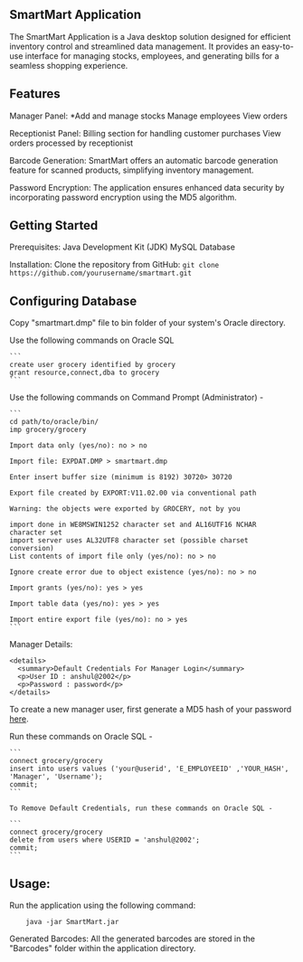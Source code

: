 SmartMart Application
----------------------

The SmartMart Application is a Java desktop solution designed for efficient inventory control and streamlined data management. It provides an easy-to-use interface for managing stocks, employees, and generating bills for a seamless shopping experience.

Features
--------
Manager Panel:
    *Add and manage stocks
    Manage employees
    View orders

Receptionist Panel:
    Billing section for handling customer purchases
    View orders processed by receptionist

Barcode Generation:
    SmartMart offers an automatic barcode generation feature for scanned products, simplifying inventory management.

Password Encryption:
    The application ensures enhanced data security by incorporating password encryption using the MD5 algorithm.

Getting Started
---------------

Prerequisites:
    Java Development Kit (JDK)
    MySQL Database

Installation:
    Clone the repository from GitHub:
    ```
    git clone https://github.com/yourusername/smartmart.git
    ```

Configuring Database
--------------------

Copy "smartmart.dmp" file to bin folder of your system's Oracle directory.
    
Use the following commands on Oracle SQL

    ```
    create user grocery identified by grocery
    grant resource,connect,dba to grocery
    ```

Use the following commands on Command Prompt (Administrator) -


    ```
    cd path/to/oracle/bin/
    imp grocery/grocery
    
    Import data only (yes/no): no > no
    
    Import file: EXPDAT.DMP > smartmart.dmp
    
    Enter insert buffer size (minimum is 8192) 30720> 30720
    
    Export file created by EXPORT:V11.02.00 via conventional path
    
    Warning: the objects were exported by GROCERY, not by you
    
    import done in WE8MSWIN1252 character set and AL16UTF16 NCHAR character set
    import server uses AL32UTF8 character set (possible charset conversion)
    List contents of import file only (yes/no): no > no
    
    Ignore create error due to object existence (yes/no): no > no
    
    Import grants (yes/no): yes > yes
    
    Import table data (yes/no): yes > yes
    
    Import entire export file (yes/no): no > yes
    ```

Manager Details:


    <details>
      <summary>Default Credentials For Manager Login</summary>
      <p>User ID : anshul@2002</p>
      <p>Password : password</p>
    </details>

To create a new manager user, first generate a MD5 hash of your password [here](https://codebeautify.org/md5-hash-generator).

Run these commands on Oracle SQL -

    ```
    connect grocery/grocery
    insert into users values ('your@userid', 'E_EMPLOYEEID' ,'YOUR_HASH', 'Manager', 'Username');
    commit;
    ```

    To Remove Default Credentials, run these commands on Oracle SQL -

    ```
    connect grocery/grocery
    delete from users where USERID = 'anshul@2002';
    commit;
    ```

Usage:
------

Run the application using the following command:

        java -jar SmartMart.jar

Generated Barcodes:
    All the generated barcodes are stored in the "Barcodes" folder within the application directory.

